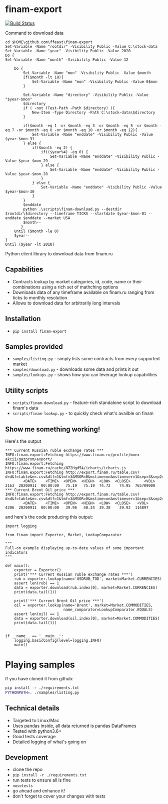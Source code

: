 # finam-export
[![Build Status](https://travis-ci.org/ffeast/finam-export.svg?branch=master)](https://travis-ci.org/ffeast/finam-export)

Command to download data

```
cd $HOME\github.com\ffeast\finam-export
Set-Variable -Name "rootdir" -Visibility Public -Value C:\stock-data
Set-Variable -Name "year" -Visibility Public -Value 2020
Do {
Set-Variable -Name "month" -Visibility Public -Value 12

	Do {
		Set-Variable -Name "mon" -Visibility Public -Value $month
		if($month -lt 10){
			Set-Variable -Name "mon" -Visibility Public -Value 0$mon
		} 

		Set-Variable -Name "directory" -Visibility Public -Value "$year-$mon" 
		$directory
		if ( -not (Test-Path -Path $directory) ){
			New-Item -Type Directory -Path C:\stock-data\$directory
		}
		
		if($month -eq 1 -or $month -eq 3 -or $month -eq 5 -or $month -eq 7 -or $month -eq 8 -or $month -eq 10 -or $month -eq 12){
			Set-Variable -Name "enddate" -Visibility Public -Value $year-$mon-31
		} else {
			if($month -eq 2) {
				if(($year%4) -eq 0) {
					Set-Variable -Name "enddate" -Visibility Public -Value $year-$mon-29
				} else {
					Set-Variable -Name "enddate" -Visibility Public -Value $year-$mon-28
				}
			} else { 
				Set-Variable -Name "enddate" -Visibility Public -Value $year-$mon-30
			}	
		}
		$enddate
		python .\scripts\finam-download.py --destdir $rootdir\$directory --timeframe TICKS --startdate $year-$mon-01 --enddate $enddate --market USA 
		$month--
	   }
	Until ($month -le 0)
	$year--
}
Until ($year -lt 2010)
```

Python client library to download data from finam.ru

## Capabilities
* Contracts lookup by market categories, id, code, name or their combinations using a rich set of mathching options
* Downloads data of any timeframe available on finam.ru ranging from ticks to monthly resolution
* Allows to download data for arbitrarily long intervals

## Installation
* `pip install finam-export`

## Samples provided
* `samples/listing.py` - simply lists some contracts from every supported market
* `samples/download.py` - downloads some data and prints it out
* `samples/lookups.py` - shows how you can leverage lookup capabilities

## Utility scripts
* `scripts/finam-download.py` - feature-rich standalone script to download finam's data
* `scripts/finam-lookup.py` - to quickly check what's availble on finam

## Show me something working!
Here's the output
```
*** Current Russian ruble exchange rates ***
INFO:finam.export:Fetching https://www.finam.ru/profile/moex-akcii/gazprom/export/
INFO:finam.export:Fetching https://www.finam.ru/cache/N72Hgd54/icharts/icharts.js
INFO:finam.export:Fetching http://export.finam.ru/table.csv?d=d&f=table&e=.csv&dtf=1&tmf=3&MSOR=0&mstime=on&mstimever=1&sep=3&sep2=1&at=1&p=8&em=182456&market=45&df=1&mf=0&yf=2007&dt=12&mt=8&yt=2020&cn=USD000000TOD&code=USD000000TOD&datf=5
        <DATE>    <TIME>  <OPEN>  <HIGH>  <LOW>  <CLOSE>      <VOL>
2163  20200911  00:00:00   75.19   75.19  74.72    74.95  765709000
*** Current Brent Oil price ***
INFO:finam.export:Fetching http://export.finam.ru/table.csv?d=d&f=table&e=.csv&dtf=1&tmf=3&MSOR=0&mstime=on&mstimever=1&sep=3&sep2=1&at=1&p=8&em=19473&market=24&df=1&mf=0&yf=2007&dt=12&mt=8&yt=2020&cn=BZ&code=BZ&datf=5
        <DATE>    <TIME>  <OPEN>  <HIGH>  <LOW>  <CLOSE>   <VOL>
4206  20200911  00:00:00   39.96   40.34  39.38    39.92  114897
```
and here's the code producing this output:
```
import logging

from finam import Exporter, Market, LookupComparator

"""
Full-on example displaying up-to-date values of some important indicators
"""

def main():
    exporter = Exporter()
    print('*** Current Russian ruble exchange rates ***')
    rub = exporter.lookup(name='USDRUB_TOD', market=Market.CURRENCIES)
    assert len(rub) == 1
    data = exporter.download(rub.index[0], market=Market.CURRENCIES)
    print(data.tail(1))

    print('*** Current Brent Oil price ***')
    oil = exporter.lookup(name='Brent', market=Market.COMMODITIES,
                          name_comparator=LookupComparator.EQUALS)
    assert len(oil) == 1
    data = exporter.download(oil.index[0], market=Market.COMMODITIES)
    print(data.tail(1))


if __name__ == '__main__':
    logging.basicConfig(level=logging.INFO)
    main()
```

# Playing samples
If you have cloned it from github:
```bash
pip install -r ./requirements.txt
PYTHONPATH=. ./samples/listing.py
```

## Technical details
* Targeted to Linux/Mac
* Uses pandas inside, all data returned is pandas DataFrames
* Tested with python3.6+
* Good tests coverage
* Detailed logging of what's going on

## Development
* clone the repo
* `pip install -r ./requirements.txt`
* run tests to ensure all is fine
* `nosetests`
* go ahead and enhance it!
* don't forget to cover your changes with tests

